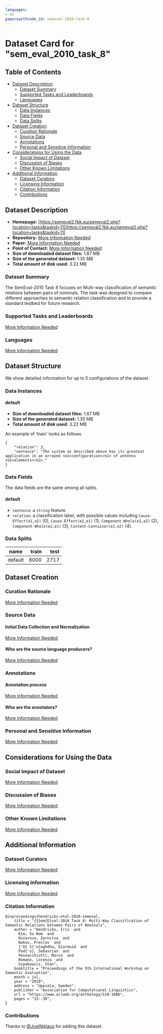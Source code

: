 ```yaml
---
languages:
- en
paperswithcode_id: semeval-2010-task-8
---
```


# Dataset Card for "sem_eval_2010_task_8"

## Table of Contents
- [Dataset Description](#dataset-description)
  - [Dataset Summary](#dataset-summary)
  - [Supported Tasks and Leaderboards](#supported-tasks-and-leaderboards)
  - [Languages](#languages)
- [Dataset Structure](#dataset-structure)
  - [Data Instances](#data-instances)
  - [Data Fields](#data-fields)
  - [Data Splits](#data-splits)
- [Dataset Creation](#dataset-creation)
  - [Curation Rationale](#curation-rationale)
  - [Source Data](#source-data)
  - [Annotations](#annotations)
  - [Personal and Sensitive Information](#personal-and-sensitive-information)
- [Considerations for Using the Data](#considerations-for-using-the-data)
  - [Social Impact of Dataset](#social-impact-of-dataset)
  - [Discussion of Biases](#discussion-of-biases)
  - [Other Known Limitations](#other-known-limitations)
- [Additional Information](#additional-information)
  - [Dataset Curators](#dataset-curators)
  - [Licensing Information](#licensing-information)
  - [Citation Information](#citation-information)
  - [Contributions](#contributions)

## Dataset Description

- **Homepage:** [https://semeval2.fbk.eu/semeval2.php?location=tasks&taskid=11](https://semeval2.fbk.eu/semeval2.php?location=tasks&taskid=11)
- **Repository:** [More Information Needed](https://github.com/huggingface/datasets/blob/master/CONTRIBUTING.md#how-to-contribute-to-the-dataset-cards)
- **Paper:** [More Information Needed](https://github.com/huggingface/datasets/blob/master/CONTRIBUTING.md#how-to-contribute-to-the-dataset-cards)
- **Point of Contact:** [More Information Needed](https://github.com/huggingface/datasets/blob/master/CONTRIBUTING.md#how-to-contribute-to-the-dataset-cards)
- **Size of downloaded dataset files:** 1.87 MB
- **Size of the generated dataset:** 1.35 MB
- **Total amount of disk used:** 3.22 MB

### Dataset Summary

The SemEval-2010 Task 8 focuses on Multi-way classification of semantic relations between pairs of nominals.
The task was designed to compare different approaches to semantic relation classification
and to provide a standard testbed for future research.

### Supported Tasks and Leaderboards

[More Information Needed](https://github.com/huggingface/datasets/blob/master/CONTRIBUTING.md#how-to-contribute-to-the-dataset-cards)

### Languages

[More Information Needed](https://github.com/huggingface/datasets/blob/master/CONTRIBUTING.md#how-to-contribute-to-the-dataset-cards)

## Dataset Structure

We show detailed information for up to 5 configurations of the dataset.

### Data Instances

#### default

- **Size of downloaded dataset files:** 1.87 MB
- **Size of the generated dataset:** 1.35 MB
- **Total amount of disk used:** 3.22 MB

An example of 'train' looks as follows.
```
{
    "relation": 3,
    "sentence": "The system as described above has its greatest application in an arrayed <e1>configuration</e1> of antenna <e2>elements</e2>."
}
```

### Data Fields

The data fields are the same among all splits.

#### default
- `sentence`: a `string` feature.
- `relation`: a classification label, with possible values including `Cause-Effect(e1,e2)` (0), `Cause-Effect(e2,e1)` (1), `Component-Whole(e1,e2)` (2), `Component-Whole(e2,e1)` (3), `Content-Container(e1,e2)` (4).

### Data Splits

| name  |train|test|
|-------|----:|---:|
|default| 8000|2717|

## Dataset Creation

### Curation Rationale

[More Information Needed](https://github.com/huggingface/datasets/blob/master/CONTRIBUTING.md#how-to-contribute-to-the-dataset-cards)

### Source Data

#### Initial Data Collection and Normalization

[More Information Needed](https://github.com/huggingface/datasets/blob/master/CONTRIBUTING.md#how-to-contribute-to-the-dataset-cards)

#### Who are the source language producers?

[More Information Needed](https://github.com/huggingface/datasets/blob/master/CONTRIBUTING.md#how-to-contribute-to-the-dataset-cards)

### Annotations

#### Annotation process

[More Information Needed](https://github.com/huggingface/datasets/blob/master/CONTRIBUTING.md#how-to-contribute-to-the-dataset-cards)

#### Who are the annotators?

[More Information Needed](https://github.com/huggingface/datasets/blob/master/CONTRIBUTING.md#how-to-contribute-to-the-dataset-cards)

### Personal and Sensitive Information

[More Information Needed](https://github.com/huggingface/datasets/blob/master/CONTRIBUTING.md#how-to-contribute-to-the-dataset-cards)

## Considerations for Using the Data

### Social Impact of Dataset

[More Information Needed](https://github.com/huggingface/datasets/blob/master/CONTRIBUTING.md#how-to-contribute-to-the-dataset-cards)

### Discussion of Biases

[More Information Needed](https://github.com/huggingface/datasets/blob/master/CONTRIBUTING.md#how-to-contribute-to-the-dataset-cards)

### Other Known Limitations

[More Information Needed](https://github.com/huggingface/datasets/blob/master/CONTRIBUTING.md#how-to-contribute-to-the-dataset-cards)

## Additional Information

### Dataset Curators

[More Information Needed](https://github.com/huggingface/datasets/blob/master/CONTRIBUTING.md#how-to-contribute-to-the-dataset-cards)

### Licensing Information

[More Information Needed](https://github.com/huggingface/datasets/blob/master/CONTRIBUTING.md#how-to-contribute-to-the-dataset-cards)

### Citation Information

```
@inproceedings{hendrickx-etal-2010-semeval,
    title = "{S}em{E}val-2010 Task 8: Multi-Way Classification of Semantic Relations between Pairs of Nominals",
    author = "Hendrickx, Iris  and
      Kim, Su Nam  and
      Kozareva, Zornitsa  and
      Nakov, Preslav  and
      {'O} S{'e}aghdha, Diarmuid  and
      Pad{'o}, Sebastian  and
      Pennacchiotti, Marco  and
      Romano, Lorenza  and
      Szpakowicz, Stan",
    booktitle = "Proceedings of the 5th International Workshop on Semantic Evaluation",
    month = jul,
    year = "2010",
    address = "Uppsala, Sweden",
    publisher = "Association for Computational Linguistics",
    url = "https://www.aclweb.org/anthology/S10-1006",
    pages = "33--38",
}

```


### Contributions

Thanks to [@JoelNiklaus](https://github.com/JoelNiklaus) for adding this dataset.
